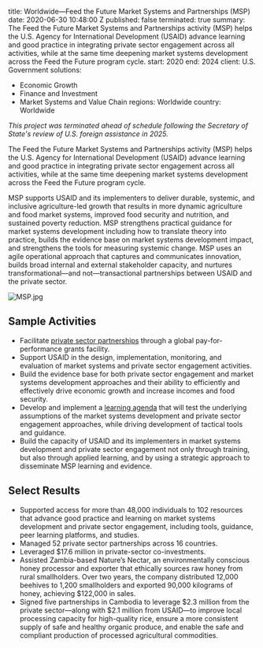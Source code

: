 
title: Worldwide—Feed the Future Market Systems and Partnerships (MSP)
date: 2020-06-30 10:48:00 Z
published: false
terminated: true
summary: The Feed the Future Market Systems and Partnerships activity (MSP) helps
  the U.S. Agency for International Development (USAID) advance learning and good
  practice in integrating private sector engagement across all activities, while at
  the same time deepening market systems development across the Feed the Future program
  cycle.
start: 2020
end: 2024
client: U.S. Government
solutions:
- Economic Growth
- Finance and Investment
- Market Systems and Value Chain
regions: Worldwide
country: Worldwide


<aside><em>This project was terminated ahead of schedule following the Secretary of State's review of U.S. foreign assistance in 2025.</em></aside>

The Feed the Future Market Systems and Partnerships activity (MSP) helps the U.S. Agency for International Development (USAID) advance learning and good practice in integrating private sector engagement across all activities, while at the same time deepening market systems development across the Feed the Future program cycle.

MSP supports USAID and its implementers to deliver durable, systemic, and inclusive agriculture-led growth that results in more dynamic agriculture and food market systems, improved food security and nutrition, and sustained poverty reduction. MSP strengthens practical guidance for market systems development including how to translate theory into practice, builds the evidence base on market systems development impact, and strengthens the tools for measuring systemic change. MSP uses an agile operational approach that captures and communicates innovation, builds broad internal and external stakeholder capacity, and nurtures transformational—and not—transactional partnerships between USAID and the private sector.

![MSP.jpg](/uploads/MSP.jpg)

## Sample Activities

* Facilitate [private sector partnerships](https://agrilinks.org/post/partnership-lookbook-market-systems-and-partnerships-activity-msp) through a global pay-for-performance grants facility.
* Support USAID in the design, implementation, monitoring, and evaluation of market systems and private sector engagement activities.
* Build the evidence base for both private sector engagement and market systems development approaches and their ability to efficiently and effectively drive economic growth and increase incomes and food security.
* Develop and implement a [learning agenda](https://agrilinks.org/sites/default/files/media/file/MSP%20Learning%20Agenda_July%202021.pdf) that will test the underlying assumptions of the market systems development and private sector engagement approaches, while driving development of tactical tools and guidance.
* Build the capacity of USAID and its implementers in market systems development and private sector engagement not only through training, but also through applied learning, and by using a strategic approach to disseminate MSP learning and evidence.

## Select Results

* Supported access for more than 48,000 individuals to 102 resources that advance good practice and learning on market systems development and private sector engagement, including tools, guidance, peer learning platforms, and studies.
* Managed 52 private sector partnerships across 16 countries.
* Leveraged $17.6 million in private-sector co-investments.
* Assisted Zambia-based Nature’s Nectar, an environmentally conscious honey processor and exporter that ethically sources raw honey from rural smallholders. Over two years, the company distributed 12,000 beehives to 1,200 smallholders and exported 90,000 kilograms of honey, achieving $122,000 in sales.
* Signed five partnerships in Cambodia to leverage $2.3 million from the private sector—along with $2.1 million from USAID—to improve local processing capacity for high-quality rice, ensure a more consistent supply of safe and healthy organic produce, and enable the safe and compliant production of processed agricultural commodities.
